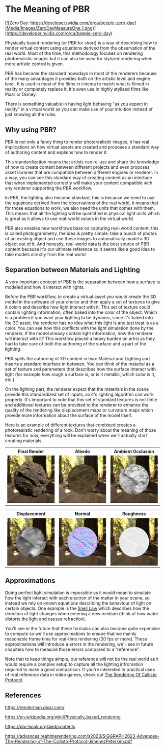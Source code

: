 # The Meaning of PBR

[![Zero Day: https://developer.nvidia.com/orca/beeple-zero-day](Media/Images/ZeroDayMeasureOne_1.png)](https://developer.nvidia.com/orca/beeple-zero-day)

Physically based rendering (or PBR for short) is a way of describing how to render virtual content using equations derived from the observation of the real world. Most of the time, this methodology focuses on rendering photorealistic images but it can also be used for stylized rendering when more artistic control is given.

PBR has become the standard nowadays in most of the renderers because of the many advantages it provides both on the artistic level and engine level. It is used in most of the films in cinema to match what is filmed in reality or completely replace it, it's even use in highly stylized films like Pixar or Disney.

There is something valuable in having light behaving "as you expect in reality" in a virtual world as you can make use of your intuition instead of just knowing all the rules.

## Why using PBR?

PBR is not only a fancy thing to render photorealistic images, it has real implications on how virtual assets are created and proposes a standard way of authoring content and explains how to render it.

This standardization means that artists can re-use and share the knowledge of how to create content between different projects and even proposes asset libraries that are compatible between different engines or renderer. In a way, you can see this standard way of creating content as an interface that when implemented correctly will make your content compatible with any renderer supporting the PBR workflow.

In PBR, the lighting also become standard, this is because we need to use the equations derived from the observations of the real world, it means that for those equations to work, we also need the units that comes with them. This means that all the lighting will be quantified in physical light units which is great as it allows to use real-world values in the virtual world.

PBR also enables new workflows base on capturing real-world content, this is called photogrammetry, the idea is pretty simple: take a bunch of photos of an existing object and use these images to automatically model a 3D object out of it. And honestly, real-world data is the best source of PBR content because it's our ultimate reference so it seems like a good idea to take models directly from the real world

## Separation between Materials and Lighting

A very important concept of PBR is the separation between how a surface is modeled and how it interact with lights.

Before the PBR workflow, to create a virtual asset you would create the 3D model in the software of your choice and then apply a set of textures to give it colors and describe how light interact with it. This set of texture could contain lighting information, often baked into the color of the object. Which is a problem if you want your lighting to be dynamic, since it's baked into the 3D asset, the renderer has no idea what this light is and just treat is as a color. You can see how this conflicts with the light simulation done by the renderer, if the model already contain light information, how the renderer will interact with it? This workflow placed a heavy burden on artist as they had to take care of both the authoring of the surface and a part of the lighting.

PBR splits the authoring of 3D content in two: Material and Lighting and inserts a standard interface in between. You can think of the material as a set of texture and parameters that describes how the surface interact with light (for example how rough a surface is, or is it metallic, which color is it, etc.).

On the lighting part, the renderer expect that the materials in the scene provide this standardized set of inputs, so it's lighting algorithm can work properly. It's important to note that this set of standard textures is not finite and additional textures can be provided to the renderer to enhance the quality of the rendering like displacement maps or curvature maps which provide more information about the surface of the model itself.

Here is an example of different textures that combined creates a photorealistic rendering of a rock. Don't worry about the meaning of those textures for now, everything will be explained when we'll actually start creating materials.

<table>
  <tr>
    <th>Final Render</th><th>Albedo</th><th>Ambient Occlusion</th>
  </tr>
  <tr>
    <td width=33.3%><img src="Media/Images/PBR Rock Sample/FinalRender.jpg"  alt="Final Render"></td>
    <td width=33.3%><img src="Media/Images/PBR Rock Sample/Albedo.jpg"  alt="Albedo"></td>
    <td width=33.3%><img src="Media/Images/PBR Rock Sample/AO.jpg"  alt="Ambient Occlusion"></td>
  </tr>
</table>

<table>
  <tr>
    <th>Displacement</th><th>Normal</th><th>Roughness</th>
  </tr>
  <tr>
    <td width=33.3%><img src="Media/Images/PBR Rock Sample/Displacement.jpg"  alt="Displacement"></td>
    <td width=33.3%><img src="Media/Images/PBR Rock Sample/Normal.jpg"  alt="Normal"></td>
    <td width=33.3%><img src="Media/Images/PBR Rock Sample/Roughness.jpg"  alt="Roughness"></td>
  </tr>
</table>

## Approximations

Doing perfect light simulation is impossible as it would mean to simulate how the light interact with each electron of the matter in your scene, so instead we rely on known equations describing the behaviour of light on certain objects. One example is the [Snell Law](https://en.wikipedia.org/wiki/Snell%27s_law) which describes how the direction of light changes when entering a new medium (think of how water distorts the light and causes refraction).

You'll see in the future that these formulas can also become quite expensive to compute so we'll use approximations to ensure that we mainly reasonable frame time for real-time rendering (30 fps or more). These approximations will introduce a errors in the rendering, we'll see in future chapiters how to measure those errors compared to a "reference".

Note that to keep things simple, our reference will not be the real world as it would require a complex setup to capture all the lighting infromation required to make a good comparison. If you're interested in practical uses of real reference data in video games, check out [The Rendering Of Callisto Protocol](https://advances.realtimerendering.com/s2023/SIGGRAPH2023-Advances-The-Rendering-of-The-Callisto-Protocol-JimenezPetersen.pdf).

## References

https://renderman.pixar.com/

https://en.wikipedia.org/wiki/Physically_based_rendering

https://pbr-book.org/4ed/contents

https://advances.realtimerendering.com/s2023/SIGGRAPH2023-Advances-The-Rendering-of-The-Callisto-Protocol-JimenezPetersen.pdf